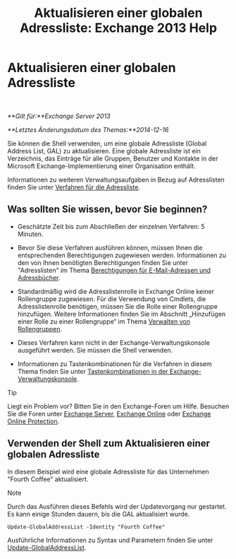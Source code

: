 ﻿---
title: 'Aktualisieren einer globalen Adressliste: Exchange 2013 Help'
TOCTitle: Aktualisieren einer globalen Adressliste
ms:assetid: 236e8530-62dd-4c43-8a5d-8465623252e6
ms:mtpsurl: https://technet.microsoft.com/de-de/library/Bb266966(v=EXCHG.150)
ms:contentKeyID: 50475218
ms.date: 04/24/2018
mtps_version: v=EXCHG.150
ms.translationtype: HT
---

# Aktualisieren einer globalen Adressliste

 

_**Gilt für:**Exchange Server 2013_

_**Letztes Änderungsdatum des Themas:**2014-12-16_

Sie können die Shell verwenden, um eine globale Adressliste (Global Address List, GAL) zu aktualisieren. Eine globale Adressliste ist ein Verzeichnis, das Einträge für alle Gruppen, Benutzer und Kontakte in der Microsoft Exchange-Implementierung einer Organisation enthält.

Informationen zu weiteren Verwaltungsaufgaben in Bezug auf Adresslisten finden Sie unter [Verfahren für die Adressliste](address-list-procedures-exchange-2013-help.md).

## Was sollten Sie wissen, bevor Sie beginnen?

  - Geschätzte Zeit bis zum Abschließen der einzelnen Verfahren: 5 Minuten.

  - Bevor Sie diese Verfahren ausführen können, müssen Ihnen die entsprechenden Berechtigungen zugewiesen werden. Informationen zu den von Ihnen benötigten Berechtigungen finden Sie unter "Adresslisten" im Thema [Berechtigungen für E-Mail-Adressen und Adressbücher](email-address-and-address-book-permissions-exchange-2013-help.md).

  - Standardmäßig wird die Adresslistenrolle in Exchange Online keiner Rollengruppe zugewiesen. Für die Verwendung von Cmdlets, die Adresslistenrolle benötigen, müssen Sie die Rolle einer Rollengruppe hinzufügen. Weitere Informationen finden Sie im Abschnitt „Hinzufügen einer Rolle zu einer Rollengruppe“ im Thema [Verwalten von Rollengruppen](manage-role-groups-exchange-2013-help.md).

  - Dieses Verfahren kann nicht in der Exchange-Verwaltungskonsole ausgeführt werden. Sie müssen die Shell verwenden.

  - Informationen zu Tastenkombinationen für die Verfahren in diesem Thema finden Sie unter [Tastenkombinationen in der Exchange-Verwaltungskonsole](keyboard-shortcuts-in-the-exchange-admin-center-exchange-online-protection-help.md).


> [!TIP]
> Liegt ein Problem vor? Bitten Sie in den Exchange-Foren um Hilfe. Besuchen Sie die Foren unter <A href="https://go.microsoft.com/fwlink/p/?linkid=60612">Exchange Server</A>, <A href="https://go.microsoft.com/fwlink/p/?linkid=267542">Exchange Online</A> oder <A href="https://go.microsoft.com/fwlink/p/?linkid=285351">Exchange Online Protection</A>.



## Verwenden der Shell zum Aktualisieren einer globalen Adressliste

In diesem Beispiel wird eine globale Adressliste für das Unternehmen "Fourth Coffee" aktualisiert.


> [!NOTE]
> Durch das Ausführen dieses Befehls wird der Updatevorgang nur gestartet. Es kann einige Stunden dauern, bis die GAL aktualisiert wurde.



    Update-GlobalAddressList -Identity "Fourth Coffee"

Ausführliche Informationen zu Syntax und Parametern finden Sie unter [Update-GlobalAddressList](https://technet.microsoft.com/de-de/library/aa998806\(v=exchg.150\)).

